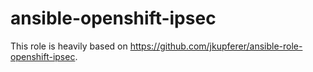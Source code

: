 ansible-openshift-ipsec
===============

This role is heavily based on https://github.com/jkupferer/ansible-role-openshift-ipsec.
